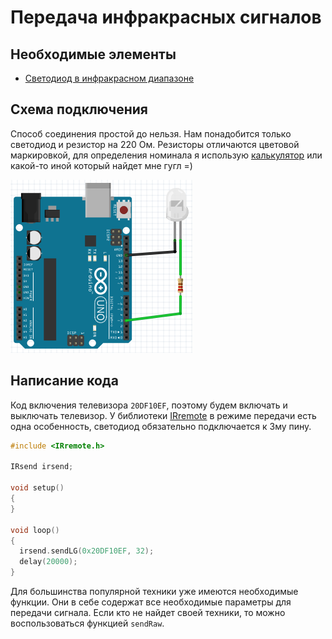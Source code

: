 # Передача инфракрасных сигналов

## Необходимые элементы

* [Светодиод в инфракрасном диапазоне](https://www.aliexpress.com/item/32801162685.html)

## Схема подключения

Способ соединения простой до нельзя. Нам понадобится только светодиод и резистор на 220 Ом. Резисторы отличаются цветовой маркировкой, для определения номинала я использую [калькулятор](https://www.allaboutcircuits.com/tools/resistor-color-code-calculator/) или какой-то иной который найдет мне гугл =)

![ir-transmitter](../img/03/ir-transmitter.png)

## Написание кода

Код включения телевизора ```20DF10EF```, поэтому будем включать и выключать телевизор. У библиотеки [IRremote](https://github.com/z3t0/Arduino-IRremote.git) в режиме передачи есть одна особенность, светодиод обязательно подключается к 3му пину.

```cpp
#include <IRremote.h>

IRsend irsend;

void setup()
{
}

void loop()
{
  irsend.sendLG(0x20DF10EF, 32);
  delay(20000);
}
```

Для большинства популярной техники уже имеются необходимые функции. Они в себе содержат все необходимые параметры для передачи сигнала. Если кто не найдет своей техники, то можно воспользоваться функцией ```sendRaw```.
